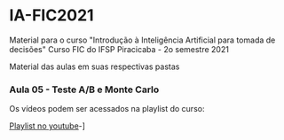 # IA-FIC2021

Material para o curso "Introdução à Inteligência Artificial para tomada de decisões"
Curso FIC do IFSP Piracicaba - 2o semestre 2021

Material das aulas em suas respectivas pastas

### Aula 05 - Teste A/B e Monte Carlo

Os vídeos podem ser acessados na playlist do curso:

[Playlist no youtube](https://youtube.com/playlist?list=PL5QiubluDtEf6dPP2EgUMx1dz65Go1_F-)-]

